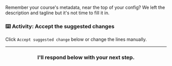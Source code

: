 Remember your course's metadata, near the top of your config? We left the description and tagline but it's not time to fill it in.

### :keyboard: Activity: Accept the suggested changes

Click `Accept suggested change` below or change the lines manually.

<hr>
<h3 align="center">I'll respond below with your next step.</h3>

